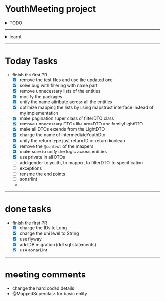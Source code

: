 # YouthMeeting project
<details>
<summary>TODO</summary>

- use sonarqube
- address the PR

</details>

---
<details>
<summary>learnt</summary>

- filtering with specification form the DB
- Basic Auth 
- mappers using MapStruct
- DataBase migration with flyway
- clean code with sonarLint
</details>

---
# Today Tasks
- finish the first PR
  - [x] remove the test files and use the updated one
  - [x] solve bug with filtering with name part
  - [x] remove unnecessary lists of the entities
  - [x] modify the packages
  - [x] unify the name attribute across all the entities
  - [x] optimize mapping the lists by using mapstruct interface instead of my implementation
  - [x] make pagination super class of filterDTO class
  - [x] remove unnecessary DTOs like areaDTO and familyLightDTO
  - [x] make all DTOs extends from the LightDTO
  - [x] change the name of intermediateYouthDto
  - [x] unify  the return type just return ID or return boolean
  - [x] remove the `@context` of the mappers
  - [x] make sure to unify the logic across entities
  - [x] use private in all DTOs
  - [ ] add gender to youth, to mapper, to filterDTO, to specification
  - [ ] exceptions
  - [ ] rename the end points
  - [ ] sonarlint
  - 
  
----
# done tasks
- finish the first PR
  - [x] change the IDs to Long
  - [x] change the uni level to String
  - [x] use flyway
  - [x] add DB migration (ddl sql statements)
  - [x] use sonarLint
---
# meeting comments

- change the hard coded details
- @MappedSuperclass for basic entity
